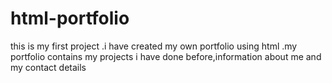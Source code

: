 # html-portfolio
this is my first project .i have created my own portfolio using html .my portfolio contains my projects i have done before,information about me and my contact details
